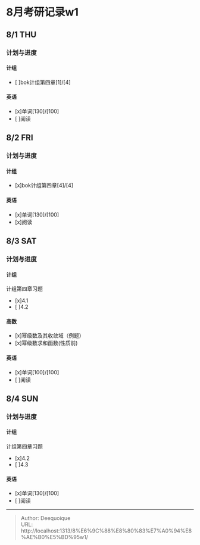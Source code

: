 # 8月考研记录w1

## 8/1 THU
### 计划与进度
#### 计组
- [ ]bok计组第四章[1]/[4]
#### 英语
- [x]单词[130]/[100] 
- [ ]阅读

## 8/2 FRI
### 计划与进度
#### 计组
- [x]bok计组第四章[4]/[4]
#### 英语
- [x]单词[130]/[100] 
- [x]阅读

## 8/3 SAT
### 计划与进度
#### 计组
计组第四章习题
- [x]4.1
- [ ]4.2
#### 高数
- [x]幂级数及其收敛域（例题）
- [x]幂级数求和函数(性质前)
#### 英语
- [x]单词[100]/[100]
- [ ]阅读

## 8/4 SUN
### 计划与进度
#### 计组
计组第四章习题
- [x]4.2
- [ ]4.3
#### 英语
- [x]单词[130]/[100]
- [ ]阅读

---

> Author: Deequoique  
> URL: http://localhost:1313/8%E6%9C%88%E8%80%83%E7%A0%94%E8%AE%B0%E5%BD%95w1/  

